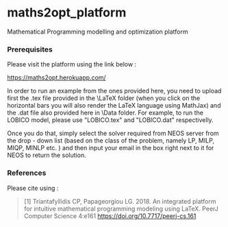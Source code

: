 # maths2opt_platform
Mathematical Programming modelling and optimization platform

### Prerequisites
Please visit the platform using the link below :

https://maths2opt.herokuapp.com/

In order to run an example from the ones provided here, you need to upload first the .tex file provided in the \LaTeX folder (when you click on the horizontal bars you will also render the LaTeX language using MathJax) and the .dat file also provided here in \Data folder. For example, to run the LOBICO model, please use "LOBICO.tex" and "LOBICO.dat" respectivelly.

Once you do that, simply select the solver required from NEOS server from the drop - down list (based on the class of the problem, namely LP, MILP, MIQP, MINLP etc. ) and then input your email in the box right next to it for NEOS to return the solution. 

### References
Please cite using :

> [1] Triantafyllidis CP, Papageorgiou LG. 2018. An integrated platform for intuitive mathematical programming modeling using LaTeX. PeerJ Computer Science 4:e161 https://doi.org/10.7717/peerj-cs.161
